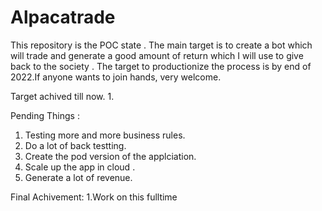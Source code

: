 # Alpacatrade
This repository is the POC state . The main target is to create a bot which will trade and generate a good amount of return which I will use to give back to the society . The target to productionize the process is by end of 2022.If anyone wants to join hands, very welcome.

Target achived till now.
1.


Pending Things :
1. Testing more and more business rules.
2. Do a lot of back testting.
3. Create the pod version of the applciation.
4. Scale up the app in cloud .
5. Generate a lot of revenue.

Final Achivement:
1.Work on this fulltime
